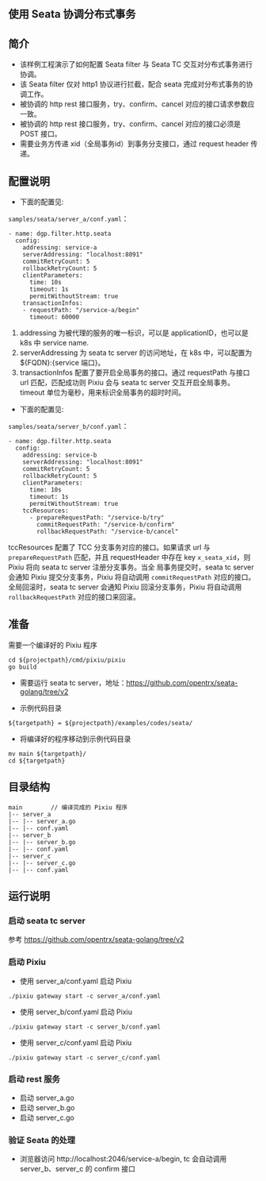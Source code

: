 ## 使用 Seata 协调分布式事务

## 简介

+ 该样例工程演示了如何配置 Seata filter 与 Seata TC 交互对分布式事务进行协调。
+ 该 Seata filter 仅对 http1 协议进行拦截，配合 seata 完成对分布式事务的协调工作。
+ 被协调的 http rest 接口服务，try、confirm、cancel 对应的接口请求参数应一致。
+ 被协调的 http rest 接口服务，try、confirm、cancel 对应的接口必须是 POST 接口。
+ 需要业务方传递 xid（全局事务id）到事务分支接口，通过 request header 传递。

## 配置说明

+ 下面的配置见: 

```samples/seata/server_a/conf.yaml```：

```
- name: dgp.filter.http.seata
  config:
    addressing: service-a
    serverAddressing: "localhost:8091"
    commitRetryCount: 5
    rollbackRetryCount: 5
    clientParameters:
      time: 10s
      timeout: 1s
      permitWithoutStream: true
    transactionInfos:
    - requestPath: "/service-a/begin"
      timeout: 60000
```

1. addressing 为被代理的服务的唯一标识，可以是 applicationID，也可以是 k8s 中 service name.
2. serverAddressing 为 seata tc server 的访问地址，在 k8s 中，可以配置为 ${FQDN}:{service 端口}。
3. transactionInfos 配置了要开启全局事务的接口。通过 requestPath 与接口 url 匹配，匹配成功则 Pixiu 会与 
seata tc server 交互开启全局事务。timeout 单位为毫秒，用来标识全局事务的超时时间。

+ 下面的配置见:

```samples/seata/server_b/conf.yaml```：

```
- name: dgp.filter.http.seata
  config:
    addressing: service-b
    serverAddressing: "localhost:8091"
    commitRetryCount: 5
    rollbackRetryCount: 5
    clientParameters:
      time: 10s
      timeout: 1s
      permitWithoutStream: true
    tccResources:
      - prepareRequestPath: "/service-b/try"
        commitRequestPath: "/service-b/confirm"
        rollbackRequestPath: "/service-b/cancel"
```

tccResources 配置了 TCC 分支事务对应的接口。如果请求 url 与 `prepareRequestPath` 匹配，并且 
requestHeader 中存在 key `x_seata_xid`，则 Pixiu 将向 seata tc server 注册分支事务。当全
局事务提交时，seata tc server 会通知 Pixiu 提交分支事务，Pixiu 将自动调用 `commitRequestPath`
对应的接口。全局回滚时，seata tc server 会通知 Pixiu 回滚分支事务，Pixiu 将自动调用 
`rollbackRequestPath` 对应的接口来回滚。

## 准备

需要一个编译好的 Pixiu 程序

```
cd ${projectpath}/cmd/pixiu/pixiu
go build
```

+ 需要运行 seata tc server，地址：https://github.com/opentrx/seata-golang/tree/v2


+ 示例代码目录

```
${targetpath} = ${projectpath}/examples/codes/seata/
```

+ 将编译好的程序移动到示例代码目录

```
mv main ${targetpath}/
cd ${targetpath}
```

## 目录结构

```
main        // 编译完成的 Pixiu 程序
|-- server_a
|-- |-- server_a.go 
|-- |-- conf.yaml 
|-- server_b
|-- |-- server_b.go 
|-- |-- conf.yaml
|-- server_c
|-- |-- server_c.go 
|-- |-- conf.yaml
```

## 运行说明

### 启动 seata tc server

参考 https://github.com/opentrx/seata-golang/tree/v2

### 启动 Pixiu

+ 使用 server_a/conf.yaml 启动 Pixiu

```
./pixiu gateway start -c server_a/conf.yaml
```

+ 使用 server_b/conf.yaml 启动 Pixiu

```
./pixiu gateway start -c server_b/conf.yaml
```

+ 使用 server_c/conf.yaml 启动 Pixiu

```
./pixiu gateway start -c server_c/conf.yaml
```

### 启动 rest 服务

+ 启动 server_a.go
+ 启动 server_b.go
+ 启动 server_c.go

### 验证 Seata 的处理

+ 浏览器访问 http://localhost:2046/service-a/begin, tc 会自动调用 server_b、server_c 的 confirm 接口
